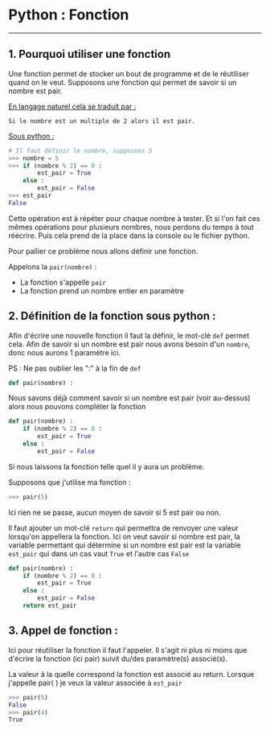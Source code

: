 # Python : Fonction

------

## 1. Pourquoi utiliser une fonction 

Une fonction permet de stocker un bout de programme et de le réutiliser quand on le veut. Supposons une fonction qui permet de savoir si un nombre est pair. 

<u>En langage naturel cela se traduit par :</u>

```
Si le nombre est un multiple de 2 alors il est pair.
```

<u>Sous python :</u>

```python
# Il faut définir le nombre, supposons 5
>>> nombre = 5
>>> if (nombre % 2) == 0 : 
        est_pair = True
    else :
        est_pair = False
>>> est_pair 
False
```

Cette opération est à répéter pour chaque nombre à tester. Et si l'on fait ces mêmes opérations pour plusieurs nombres, nous perdons du temps à tout réécrire. Puis cela prend de la place dans la console ou le fichier python.

Pour pallier ce problème nous allons définir une fonction. 

Appelons la `pair(nombre)` : 

- La fonction s'appelle `pair`
- La fonction prend un nombre entier en paramètre

## 2. Définition de la fonction sous python :

Afin d'écrire une nouvelle fonction il faut la définir, le mot-clé `def` permet cela.
Afin de savoir si un nombre est pair nous avons besoin d'un `nombre`, donc nous aurons 1 paramètre ici. 

PS : Ne pas oublier les ":" à la fin de `def`

```python
def pair(nombre) : 
```

Nous savons déjà comment savoir si un nombre est pair (voir au-dessus) alors nous pouvons compléter la fonction

```python
def pair(nombre) : 
    if (nombre % 2) == 0 : 
        est_pair = True
    else :
        est_pair = False
```

Si nous laissons la fonction telle quel il y aura un problème.

Supposons que j'utilise ma fonction :

```python
>>> pair(5)
```

Ici rien ne se passe, aucun moyen de savoir si 5 est pair ou non.

Il faut ajouter un mot-clé `return` qui permettra de renvoyer une valeur lorsqu'on appellera la fonction.
Ici on veut savoir si nombre est pair, la variable permettant qui détermine si un nombre est pair est la variable `est_pair` qui dans un cas vaut `True` et l'autre cas `False`

```python
def pair(nombre) : 
    if (nombre % 2) == 0 : 
        est_pair = True
    else :
        est_pair = False
    return est_pair
```

## 3. Appel de fonction :

Ici pour réutiliser la fonction il faut l'appeler. Il s'agit ni plus ni moins que d'écrire la fonction (ici pair) suivit du/des paramètre(s) associé(s).

La valeur à la quelle correspond la fonction est associé au return. Lorsque j'appelle pair( ) je veux la valeur associée à `est_pair`

```python
>>> pair(5)
False
>>> pair(4)
True
```